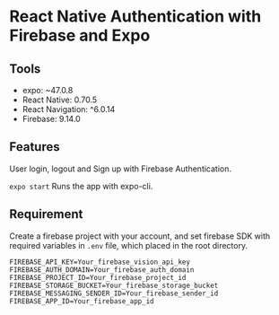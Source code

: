 # React Native Authentication with Firebase and Expo

## Tools

- expo: ~47.0.8
- React Native: 0.70.5
- React Navigation: ^6.0.14
- Firebase: 9.14.0

## Features

User login, logout and Sign up with Firebase Authentication.

`expo start`
Runs the app with expo-cli.

## Requirement

Create a firebase project with your account, and set firebase SDK with required variables in `.env` file, which placed in the root directory.

`
FIREBASE_API_KEY=Your_firebase_vision_api_key
FIREBASE_AUTH_DOMAIN=Your_firebase_auth_domain
FIREBASE_PROJECT_ID=Your_firebase_project_id
FIREBASE_STORAGE_BUCKET=Your_firebase_storage_bucket
FIREBASE_MESSAGING_SENDER_ID=Your_firebase_sender_id
FIREBASE_APP_ID=Your_firebase_app_id
`
